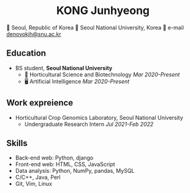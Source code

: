 <div align="center"><h1>KONG Junhyeong</h1></div>

🏢 Seoul, Republic of Korea
🏫 Seoul National University, Korea
📧 e-mail denovokjh@snu.ac.kr

## Education
- BS student, **Seoul National University**
  * 🌼 Horticultural Science and Biotechnology   *Mar 2020-Present*
  * 🖥️ Artificial Intelligence   *Mar 2020-Present*

## Work expreience
- Horticultural Crop Genomics Laboratory, Seoul National University
  * Undergraduate Research Intern   *Jul 2021-Feb 2022*

## Skills
- Back-end web: Python, django
- Front-end web: HTML, CSS, JavaScript
- Data analysis: Python, NumPy, pandas, MySQL
- C/C++, Java, Perl
- Git, Vim, Linux

<!--
## Project

## Publication

## Honor & Award

-->

